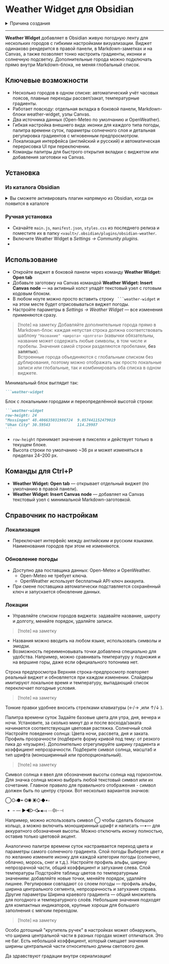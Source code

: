 # Weather Widget для Obsidian

<details>
<summary>Причина создания</summary>

Главной целью создания данного плагина было желание быстрым взглядом примерно понять какое время и погода в тех городах, где живут друзья или родственники.

Сначала я сделал большой dataviewjs скрипт. Он мне понравился, но как говорится, лучшее - враг хорошего. Я начал пытаться сделать его чуть красивее, чем получился на тот момент (мне он казался серым и мрачным) и понял, что подбирать HEX коды цветов для каждого градиента, а так же процент заполнения им общей строки - это очень утомительно и неэффективно.

А потом подумал, что не я один такой, кому может захотеться поставить погоду себе в канвас или на стартовой странице. Но подобных решений в репозитории плагинов на первый взгляд я не нашел.

Ну я и начал мучить GPT с этим виджетом =)

</details>

---

**Weather Widget** добавляет в Obsidian живую погодную ленту для нескольких городов с гибкими настройками визуализации. Виджет одинаково рендерится в правой панели, в Markdown-заметках и на Canvas, а также позволяет тонко настроить градиенты, иконки и солнечную подсветку. Дополнительные города можно подключать прямо внутри Markdown-блока, не меняя глобальный список.

## Ключевые возможности

- Несколько городов в одном списке: автоматический учёт часовых поясов, плавные переходы рассвет/закат, температурные градиенты.
- Работает повсюду: отдельная вкладка в боковой панели, Markdown-блоки weather-widget, узлы Canvas.
- Два источника данных (Open-Meteo по умолчанию и OpenWeather).
- Гибкая настройка внешнего вида: иконки для каждого типа погоды, палитра времени суток, параметры солнечного слоя и детальная регулировка градиентов с мгновенным предпросмотром.
- Локализация интерфейса (английский и русский) и автоматическая перерисовка UI при переключении.
- Команды палитры для быстрого открытия вкладки с виджетом или добавления заготовки на Canvas.

## Установка

### Из каталога Obsidian

<details>
<summary>Вы сможете активировать плагин напрямую из Obsidian, когда он появится в каталоге</summary>
- Откройте Settings -> Community plugins
- Нажмите Browse
- Найдите «Weather Widget»
- Установите и включите
- 
</details>

### Ручная установка

- Скачайте `main.js`, `manifest.json`, `styles.css` из последнего релиза и поместите их в папку `<vault>/.obsidian/plugins/obsidian-weather`.
- Включите Weather Widget в *Settings -> Community plugins.*
- 
## Использование

- Откройте виджет в боковой панели через команду **Weather Widget: Open tab**
- Добавьте заготовку на Canvas командой **Weather Widget: Insert Canvas node** — на активный холст упадёт текстовый узел с готовым кодовым блоком.
- В любом ноуте можно просто вставить строку ` ```weather-widget` и на этом месте будет отрисовываться виджет погоды.
- Настройте параметры в *Settings -> Weather Widget* — все изменения применяются сразу.

> [!note] на заметку
Добавляйте дополнительные города прямо в Markdown-блок: каждая непустая строка должна соответствовать шаблону `"Название" <широта> <долгота>` (кавычки обязательны, название может содержать любые символы, в том числе и пробелы. Значения самой строки разделяются пробелами, **без запятых**).\
 Встроенные города объединяются с глобальным списком без дублирования, поэтому можно отображать как просто локальные записи или глобальные, так и комбинировать оба списка в одном виджете.

Минимальный блок выглядит так:
~~~markdown
```weather-widget
~~~
Блок с локальными городами и переопределённой высотой строки:
~~~markdown
```weather-widget
row-height: 24
"Mossingen" 48.406635031986724  9.057441152479019
"Uhan City" 30.59543            114.29987
```
~~~
- `row-height` принимает значение в пикселях и действует только в текущем блоке.
- Высота строки по умолчанию ~36 px и может изменяться в пределах 24–200 px.

## Команды для Ctrl+P

- **Weather Widget: Open tab** — открывает отдельный виджет (по умолчанию в правой панели).
- **Weather Widget: Insert Canvas node** — добавляет на Canvas текстовый узел с минимальной Markdown-заготовкой.

## Справочник по настройкам

### Локализация

- Переключает интерфейс между английским и русским языками. Наименования городов при этом не изменяются.

### Обновление погоды

- Доступно два поставщика данных: Open-Meteo и OpenWeather.
  - Open-Meteo не требует ключа.
  - OpenWeather использует бесплатный API-ключ аккаунта.
- При смене поставщика автоматически подставляется сохранённый ключ и запускается обновление данных.

### Локации
- Управляйте списком городов виджета: задавайте название, широту и долготу, меняйте порядок, удаляйте записи.

> [!note] на заметку
- Названия можно вводить на любом языке, использовать символы и эмодзи.
- Возможность переименовывать точки добавлена специально для удобства. Например, можно сравнивать температуру у подножия и на вершине горы, даже если официального топонима нет.

Строка предпросмотра
Верхняя строка-предпросмотр повторяет реальный виджет и обновляется при каждом изменении. Слайдеры имитируют локальное время и температуру, выпадающий список переключает погодные условия.
> [!note] на заметку

Тонкие правки удобнее вносить стрелками клавиатуры (←/→ ,или ↑/↓ ).

Палитра времени суток
Задайте базовые цвета для утра, дня, вечера и ночи.
Установите, за сколько минут до и после восхода/заката начинается соответствующая цветовая растяжка.
Солнечный слой
Настройте поведение солнца:
Цвета ночи, рассвета, дня и заката.
Профиль прозрачности (подберите форму кривой под тему: от резкого пика до «пузыря»).
Дополнительно отрегулируйте ширину градиента и коэффициент непрозрачности.
Подберите символ солнца, масштаб и тип шрифта (моноширинный или пропорциональный).
> [!note] на заметку

Символ солнца я ввел для обозначения высоты солнца над горизонтом.
Для значка солнца можно выбрать любой текстовый символ или их сочетание. Главное правило для правильного отображения - символ должен быть по центру строки. Вот несколько вариантов значков:

◯○৹●•·◎◉
▣◇◆▪▫
- – —
►◄▻◅▸◂▹◃
⋯Θ⊢⊣

Например, можно использовать символ ◯ чтобы сделать большое кольцо, а можно включить моноширинный шрифт и написать —•— для аккуратного обозначения высоты.
Можно отключить иконку полностью, оставив только цветовой акцент.

Аналогично палитре времени суток настраивается переход цвета и параметры самого солнечного градиента.
Слой погоды
Выберите цвет и по желанию измените иконку для каждой категории погоды (солнечно, облачно, морось, снег и т.д.).
Настройте профиль альфы, ширину непрозрачной части, общий коэффициент и затухание слева.
Слой температуры
Подстройте таблицу цветов по температурным значениям: добавляйте новые точки, меняйте порядок, удаляйте лишнее.
Регулировки совпадают со слоем погоды — профиль альфы, ширина центрального сегмента, непрозрачность и затухание справа.
Другие параметры
Ширина краевого градиента — общий множитель для погодного и температурного слоёв. Небольшие значения подходят для компактных индикаторов, крупные хороши для большего заполнения с мягким переходом.

> [!note] на заметку

Особо дотошный "крутитель ручек" в настройках может обнаружить, что ширина центральной части в разных городах может отличаться. Это не баг. Есть небольшой коэффициент, который смещает значения ширины центральной части относительно длины светового дня.

Да здравствуют градации внутри сериализации!